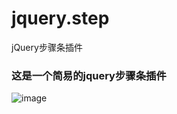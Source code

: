 # jquery.step
jQuery步骤条插件


### 这是一个简易的jquery步骤条插件

 ![image](https://github.com/weirui88888/jquery.step/)





